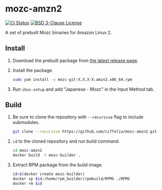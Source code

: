 # mozc-amzn2

[![CI Status](https://github.com/ciffelia/mozc-amzn2/workflows/CI/badge.svg?branch=master)](https://github.com/ciffelia/mozc-amzn2/actions?query=workflow%3ACI+branch%3Amaster)
[![BSD 3-Clause License](https://img.shields.io/badge/license-BSD%203--Clause-blue)](LICENSE)

A set of prebuilt Mozc binaries for Amazon Linux 2.

## Install

1. Download the prebuilt package from [the latest release page](https://github.com/ciffelia/mozc-amzn2/releases/latest).

1. Install the package.

   ```sh
   sudo yum install -y mozc-git-X.X.X-X.amzn2.x86_64.rpm
   ```

1. Run `ibus-setup` and add "Japanese - Mozc" in the Input Method tab.

## Build

1. Be sure to clone the repository with `--recursive` flag to include submodules.

   ```sh
   git clone --recursive https://github.com/ciffelia/mozc-amzn2.git
   ```

1. `cd` to the cloned repository and run build command.

   ```sh
   cd mozc-amzn2
   docker build -t mozc-builder .
   ```

1. Extract RPM package from the build image.

   ```sh
   id=$(docker create mozc-builder)
   docker cp $id:/home/rpm_builder/rpmbuild/RPMS ./RPMS
   docker rm $id
   ```
